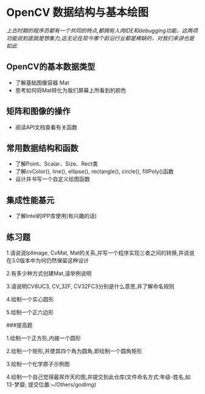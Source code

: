 # OpenCV 数据结构与基本绘图

*上古时期的程序员都有一个共同的特点,都拥有人肉IDE和debugging功能，这两项功能说到底就是想象力,这无论在现今哪个前沿行业都是稀缺的，对我们来讲也是如此*

## OpenCV的基本数据类型

- 了解基础图像容器 Mat
- 思考如何将Mat转化为我们屏幕上所看到的颜色

## 矩阵和图像的操作

- 阅读API文档查看有关函数

## 常用数据结构和函数 

- 了解Point、Scalar、Size、Rect类
- 了解cvColor(), line(), ellipse(), rectangle(), circle(), fillPoly()函数
- 设计并书写一个自定义绘图函数

## 集成性能基元

- 了解Intel的IPP库使用(有兴趣的话)


## 练习题

1.请说说IplImage, CvMat, Mat的关系,并写一个程序实现三者之间的转换,并说说在3.0版本中为何仍然保留这种设计

2.有多少种方式创建Mat,请举例说明

3.请说明CV8UC3, CV_32F, CV32FC3分别是什么意思,并了解命名规则

4.绘制一个实心圆形

5.绘制一个正六边形

###提高题

1.绘制一个正方形,内接一个圆形

2.绘制一个矩形,并使其四个角为圆角,即绘制一个圆角矩形

3.绘制一个化学原子示例图

4.绘制一个自己觉得最屌炸天的图,并提交到此仓库(文件命名方式:年级-姓名,如13-梦靡; 提交位置:~/Others/godImg)
